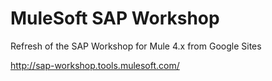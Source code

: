 # MuleSoft SAP Workshop

Refresh of the SAP Workshop for Mule 4.x from Google Sites

http://sap-workshop.tools.mulesoft.com/


